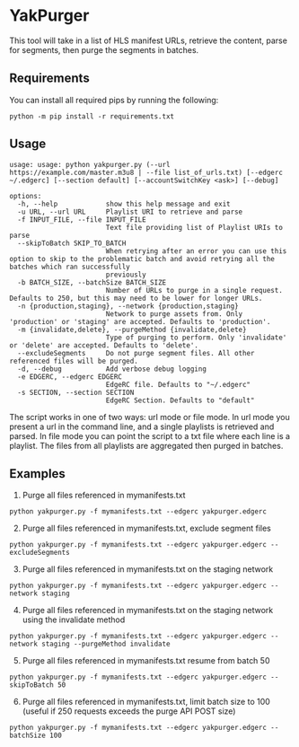 # YakPurger

This tool will take in a list of HLS manifest URLs, retrieve the content, parse for segments, then purge the segments in batches.

## Requirements

You can install all required pips by running the following:

```shell
python -m pip install -r requirements.txt
```

## Usage

```shell
usage: usage: python yakpurger.py (--url https://example.com/master.m3u8 | --file list_of_urls.txt) [--edgerc ~/.edgerc] [--section default] [--accountSwitchKey <ask>] [--debug]

options:
  -h, --help            show this help message and exit
  -u URL, --url URL     Playlist URI to retrieve and parse
  -f INPUT_FILE, --file INPUT_FILE
                        Text file providing list of Playlist URIs to parse
  --skipToBatch SKIP_TO_BATCH
                        When retrying after an error you can use this option to skip to the problematic batch and avoid retrying all the batches which ran successfully
                        previously
  -b BATCH_SIZE, --batchSize BATCH_SIZE
                        Number of URLs to purge in a single request. Defaults to 250, but this may need to be lower for longer URLs.
  -n {production,staging}, --network {production,staging}
                        Network to purge assets from. Only 'production' or 'staging' are accepted. Defaults to 'production'.
  -m {invalidate,delete}, --purgeMethod {invalidate,delete}
                        Type of purging to perform. Only 'invalidate' or 'delete' are accepted. Defaults to 'delete'.
  --excludeSegments     Do not purge segment files. All other referenced files will be purged.
  -d, --debug           Add verbose debug logging
  -e EDGERC, --edgerc EDGERC
                        EdgeRC file. Defaults to "~/.edgerc"
  -s SECTION, --section SECTION
                        EdgeRC Section. Defaults to "default"
```

The script works in one of two ways: url mode or file mode. In url mode you present a url in the command line, and a single playlists is retrieved and parsed. In file mode you can point the script to a txt file where each line is a playlist. The files from all playlists are aggregated then purged in batches.

## Examples

1. Purge all files referenced in mymanifests.txt

```shell
python yakpurger.py -f mymanifests.txt --edgerc yakpurger.edgerc
```

2. Purge all files referenced in mymanifests.txt, exclude segment files

```shell
python yakpurger.py -f mymanifests.txt --edgerc yakpurger.edgerc --excludeSegments
```

3. Purge all files referenced in mymanifests.txt on the staging network

```shell
python yakpurger.py -f mymanifests.txt --edgerc yakpurger.edgerc --network staging
```

4. Purge all files referenced in mymanifests.txt on the staging network using the invalidate method

```shell
python yakpurger.py -f mymanifests.txt --edgerc yakpurger.edgerc --network staging --purgeMethod invalidate
```

5. Purge all files referenced in mymanifests.txt resume from batch 50

```shell
python yakpurger.py -f mymanifests.txt --edgerc yakpurger.edgerc --skipToBatch 50
```

6. Purge all files referenced in mymanifests.txt, limit batch size to 100 (useful if 250 requests exceeds the purge API POST size)

```shell
python yakpurger.py -f mymanifests.txt --edgerc yakpurger.edgerc --batchSize 100
```